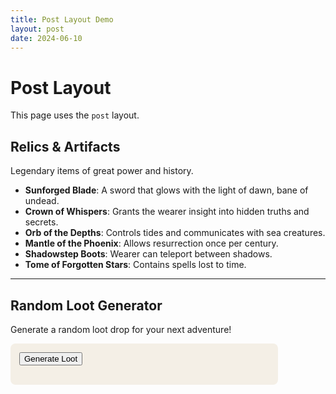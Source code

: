 ```yaml
---
title: Post Layout Demo
layout: post
date: 2024-06-10
---
```


# Post Layout

This page uses the `post` layout.

## Relics & Artifacts

Legendary items of great power and history.

- **Sunforged Blade**: A sword that glows with the light of dawn, bane of undead.
- **Crown of Whispers**: Grants the wearer insight into hidden truths and secrets.
- **Orb of the Depths**: Controls tides and communicates with sea creatures.
- **Mantle of the Phoenix**: Allows resurrection once per century.
- **Shadowstep Boots**: Wearer can teleport between shadows.
- **Tome of Forgotten Stars**: Contains spells lost to time.

---

## Random Loot Generator

Generate a random loot drop for your next adventure!

<div id="loot-gen">
  <button onclick="generateLoot()">Generate Loot</button>
  <div id="loot-result"></div>
</div>

<script>
const lootTypes = ["Weapon", "Armor", "Potion", "Scroll", "Ring", "Amulet", "Gem", "Relic"];
const lootQualities = ["Common", "Uncommon", "Rare", "Epic", "Legendary"];
const lootNames = [
  "of the Bear", "of Shadows", "of Flames", "of the Sea", "of the Eagle", "of the Ancients", "of Frost", "of the Phoenix", "of the Moon", "of the Storm"
];

function generateLoot() {
  function pick(arr) { return arr[Math.floor(Math.random() * arr.length)]; }
  const type = pick(lootTypes);
  const quality = pick(lootQualities);
  const name = pick(lootNames);
  const loot = `${quality} ${type} ${name}`;
  document.getElementById('loot-result').innerText = loot;
}
</script>

<style>
#loot-gen {
  margin: 1em 0;
  padding: 1em;
  background: #f4efe6;
  border-radius: 8px;
  max-width: 400px;
}
#loot-result {
  margin-top: 1em;
  font-size: 1.2em;
  font-weight: bold;
  color: #5e3c1b;
}
</style>
